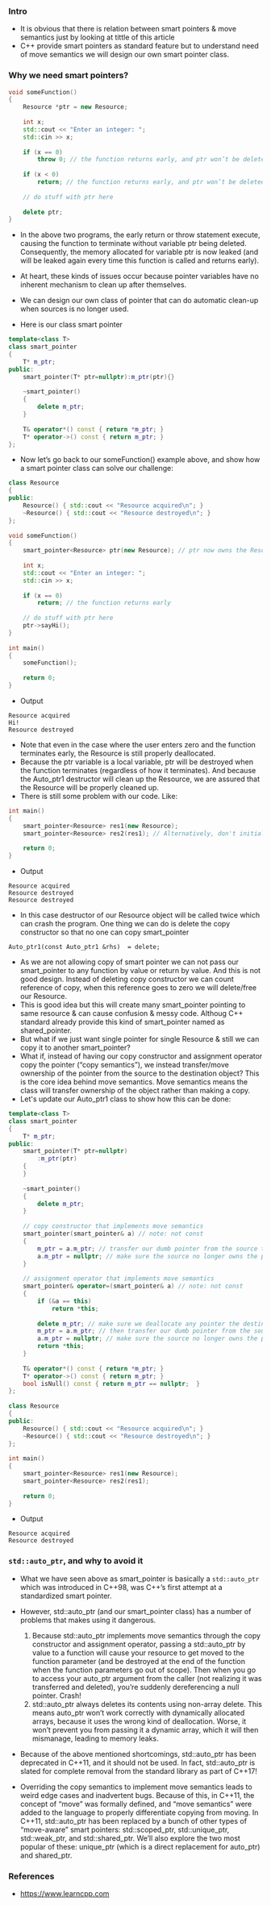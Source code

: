 ### Intro
- It is obvious that there is relation between smart pointers & move semantics just by looking at tittle of this article
- C++ provide smart pointers as standard feature but to understand need of move semantics we will design our own smart pointer class.

### Why we need smart pointers?
```c++
void someFunction()
{
    Resource *ptr = new Resource;
 
    int x;
    std::cout << "Enter an integer: ";
    std::cin >> x;
 
    if (x == 0)
        throw 0; // the function returns early, and ptr won’t be deleted!
                
    if (x < 0)
        return; // the function returns early, and ptr won’t be deleted!
 
    // do stuff with ptr here
 
    delete ptr;
}
```
- In the above two programs, the early return or throw statement execute, causing the function to terminate without variable ptr being deleted. Consequently, the memory allocated for variable ptr is now leaked (and will be leaked again every time this function is called and returns early).
- At heart, these kinds of issues occur because pointer variables have no inherent mechanism to clean up after themselves.
- We can design our own class of pointer that can do automatic clean-up when sources is no longer used.

- Here is our class smart pointer
```c++
template<class T>
class smart_pointer
{
	T* m_ptr;
public:
	smart_pointer(T* ptr=nullptr):m_ptr(ptr){}
	
	~smart_pointer()
	{
		delete m_ptr;
	}
 
	T& operator*() const { return *m_ptr; }
	T* operator->() const { return m_ptr; }
};
```
- Now let’s go back to our someFunction() example above, and show how a smart pointer class can solve our challenge:
```c++
class Resource
{
public:
    Resource() { std::cout << "Resource acquired\n"; }
    ~Resource() { std::cout << "Resource destroyed\n"; }
};
 
void someFunction()
{
    smart_pointer<Resource> ptr(new Resource); // ptr now owns the Resource
 
    int x;
    std::cout << "Enter an integer: ";
    std::cin >> x;
 
    if (x == 0)
        return; // the function returns early
 
    // do stuff with ptr here
    ptr->sayHi();
}
 
int main()
{
    someFunction();
 
    return 0;
}
```
- Output
```
Resource acquired
Hi!
Resource destroyed
```
- Note that even in the case where the user enters zero and the function terminates early, the Resource is still properly deallocated.
- Because the ptr variable is a local variable, ptr will be destroyed when the function terminates (regardless of how it terminates). And because the Auto_ptr1 destructor will clean up the Resource, we are assured that the Resource will be properly cleaned up.
- There is still some problem with our code. Like:
```c++
int main()
{
	smart_pointer<Resource> res1(new Resource);
	smart_pointer<Resource> res2(res1); // Alternatively, don't initialize res2 and then assign res2 = res1;
 
	return 0;
}
```
- Output
```
Resource acquired
Resource destroyed
Resource destroyed
```
- In this case destructor of our Resource object will be called twice which can crash the program. One thing we can do is delete the copy constructor so that no one can copy smart_pointer
```
Auto_ptr1(const Auto_ptr1 &rhs)	 = delete;
```
- As we are not allowing copy of smart pointer we can not pass our smart_pointer to any function by value or return by value. And this is not good design. Instead of deleting copy constructor we can count reference of copy, when this reference goes to zero we will delete/free our Resource. 
- This is good idea but this will create many smart_pointer pointing to same resource & can cause confusion & messy code. Althoug C++ standard already provide this kind of smart_pointer named as shared_pointer. 
- But what if we just want single pointer for single Resource & still we can copy it to another smart_pointer? 
- What if, instead of having our copy constructor and assignment operator copy the pointer (“copy semantics”), we instead transfer/move ownership of the pointer from the source to the destination object? This is the core idea behind move semantics. Move semantics means the class will transfer ownership of the object rather than making a copy.
- Let's update our Auto_ptr1 class to show how this can be done:
```c++
template<class T>
class smart_pointer
{
	T* m_ptr;
public:
	smart_pointer(T* ptr=nullptr)
		:m_ptr(ptr)
	{
	}
	
	~smart_pointer()
	{
		delete m_ptr;
	}
 
	// copy constructor that implements move semantics
	smart_pointer(smart_pointer& a) // note: not const
	{
		m_ptr = a.m_ptr; // transfer our dumb pointer from the source to our local object
		a.m_ptr = nullptr; // make sure the source no longer owns the pointer
	}
	
	// assignment operator that implements move semantics
	smart_pointer& operator=(smart_pointer& a) // note: not const
	{
		if (&a == this)
			return *this;
 
		delete m_ptr; // make sure we deallocate any pointer the destination is already holding first
		m_ptr = a.m_ptr; // then transfer our dumb pointer from the source to the local object
		a.m_ptr = nullptr; // make sure the source no longer owns the pointer
		return *this;
	}
 
	T& operator*() const { return *m_ptr; }
	T* operator->() const { return m_ptr; }
	bool isNull() const { return m_ptr == nullptr;  }
};
 
class Resource
{
public:
	Resource() { std::cout << "Resource acquired\n"; }
	~Resource() { std::cout << "Resource destroyed\n"; }
};
 
int main()
{
	smart_pointer<Resource> res1(new Resource);
	smart_pointer<Resource> res2(res1);
 
	return 0;
}
```
- Output
```
Resource acquired
Resource destroyed
```
### `std::auto_ptr`, and why to avoid it
- What we have seen above as smart_pointer is  basically a `std::auto_ptr` which was introduced in C++98, was C++’s first attempt at a standardized smart pointer.
- However, std::auto_ptr (and our smart_pointer class) has a number of problems that makes using it dangerous.
  1. Because std::auto_ptr implements move semantics through the copy constructor and assignment operator, passing a std::auto_ptr by value to a function will cause your resource to get moved to the function parameter (and be destroyed at the end of the function when the function parameters go out of scope). Then when you go to access your auto_ptr argument from the caller (not realizing it was transferred and deleted), you’re suddenly dereferencing a null pointer. Crash!
  2. std::auto_ptr always deletes its contents using non-array delete. This means auto_ptr won’t work correctly with dynamically allocated arrays, because it uses the wrong kind of deallocation. Worse, it won’t prevent you from passing it a dynamic array, which it will then mismanage, leading to memory leaks.
- Because of the above mentioned shortcomings, std::auto_ptr has been deprecated in C++11, and it should not be used. In fact, std::auto_ptr is slated for complete removal from the standard library as part of C++17!

- Overriding the copy semantics to implement move semantics leads to weird edge cases and inadvertent bugs. Because of this, in C++11, the concept of “move” was formally defined, and “move semantics” were added to the language to properly differentiate copying from moving. In C++11, std::auto_ptr has been replaced by a bunch of other types of “move-aware” smart pointers: std::scoped_ptr, std::unique_ptr, std::weak_ptr, and std::shared_ptr. We’ll also explore the two most popular of these: unique_ptr (which is a direct replacement for auto_ptr) and shared_ptr.

### 

### References
- https://www.learncpp.com
